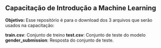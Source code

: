 ## Capacitação de Introdução a Machine Learning

**Objetivo:** Esse repositório é para o download dos 3 arquivos que serão usados na capacitação:

**train.csv**: Conjunto de treino 
**test.csv**: Conjunto de teste do modelo
**gender_submission**: Resposta do conjunto de teste.  

